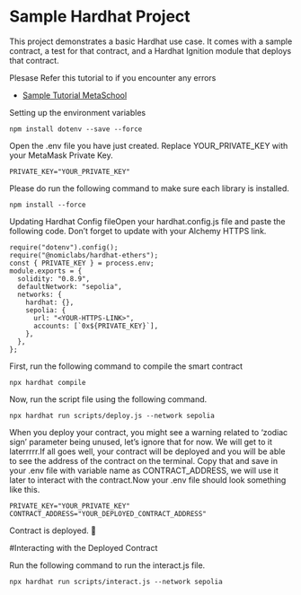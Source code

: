 # Sample Hardhat Project

This project demonstrates a basic Hardhat use case. It comes with a sample contract, a test for that contract, and a Hardhat Ignition module that deploys that contract.

Plesase Refer this tutorial to if you encounter any errors

- [Sample Tutorial MetaSchool](https://metaschool.so/courses/writing-your-first-hello-world-contract-in-solidity)

Setting up the environment variables

```
npm install dotenv --save --force
```

Open the .env file you have just created. Replace YOUR_PRIVATE_KEY with your MetaMask Private Key.

```
PRIVATE_KEY="YOUR_PRIVATE_KEY"
```

Please do run the following command to make sure each library is installed.

```
npm install --force
```

Updating Hardhat Config fileOpen your hardhat.config.js file and paste the following code. Don’t forget to update <YOUR-HTTPS-LINK> with your Alchemy HTTPS link.

```
require("dotenv").config();
require("@nomiclabs/hardhat-ethers");
const { PRIVATE_KEY } = process.env;
module.exports = {
  solidity: "0.8.9",
  defaultNetwork: "sepolia",
  networks: {
    hardhat: {},
    sepolia: {
      url: "<YOUR-HTTPS-LINK>",
      accounts: [`0x${PRIVATE_KEY}`],
    },
  },
};
```

First, run the following command to compile the smart contract

```
npx hardhat compile
```

Now, run the script file using the following command.

```
npx hardhat run scripts/deploy.js --network sepolia
```

When you deploy your contract, you might see a warning related to ‘zodiac sign’ parameter being unused, let’s ignore that for now. We will get to it laterrrrr.If all goes well, your contract will be deployed and you will be able to see the address of the contract on the terminal. Copy that and save in your .env file with variable name as CONTRACT_ADDRESS, we will use it later to interact with the contract.Now your .env file should look something like this.

```
PRIVATE_KEY="YOUR_PRIVATE_KEY"
CONTRACT_ADDRESS="YOUR_DEPLOYED_CONTRACT_ADDRESS"
```

Contract is deployed. 🚀

#Interacting with the Deployed Contract

Run the following command to run the interact.js file.

```
npx hardhat run scripts/interact.js --network sepolia
```